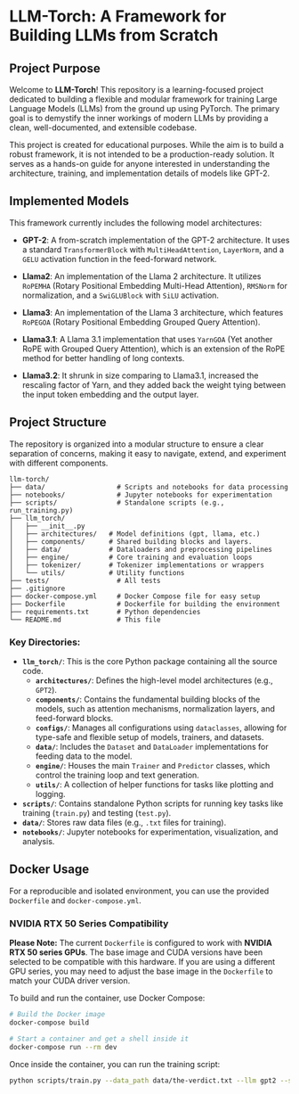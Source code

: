 # LLM-Torch: A Framework for Building LLMs from Scratch

## Project Purpose

Welcome to **LLM-Torch**! This repository is a learning-focused project dedicated to building a flexible and modular framework for training Large Language Models (LLMs) from the ground up using PyTorch. The primary goal is to demystify the inner workings of modern LLMs by providing a clean, well-documented, and extensible codebase.

This project is created for educational purposes. While the aim is to build a robust framework, it is not intended to be a production-ready solution. It serves as a hands-on guide for anyone interested in understanding the architecture, training, and implementation details of models like GPT-2.

## Implemented Models

This framework currently includes the following model architectures:

*   **GPT-2**: A from-scratch implementation of the GPT-2 architecture. It uses a standard `TransformerBlock` with `MultiHeadAttention`, `LayerNorm`, and a `GELU` activation function in the feed-forward network.

*   **Llama2**: An implementation of the Llama 2 architecture. It utilizes `RoPEMHA` (Rotary Positional Embedding Multi-Head Attention), `RMSNorm` for normalization, and a `SwiGLUBlock` with `SiLU` activation.

*   **Llama3**: An implementation of the Llama 3 architecture, which features `RoPEGOA` (Rotary Positional Embedding Grouped Query Attention).

*   **Llama3.1**: A Llama 3.1 implementation that uses `YarnGOA` (Yet another RoPE with Grouped Query Attention), which is an extension of the RoPE method for better handling of long contexts.

*   **Llama3.2**: It shrunk in size comparing to Llama3.1, increased the rescaling factor of Yarn, and they added back the weight tying between the input token embedding and the output layer.

## Project Structure

The repository is organized into a modular structure to ensure a clear separation of concerns, making it easy to navigate, extend, and experiment with different components.

```
llm-torch/
├── data/                  # Scripts and notebooks for data processing
├── notebooks/             # Jupyter notebooks for experimentation
├── scripts/               # Standalone scripts (e.g., run_training.py)
├── llm_torch/
│   ├── __init__.py
│   ├── architectures/   # Model definitions (gpt, llama, etc.)
│   ├── components/      # Shared building blocks and layers.
│   ├── data/            # Dataloaders and preprocessing pipelines
│   ├── engine/          # Core training and evaluation loops
│   ├── tokenizer/       # Tokenizer implementations or wrappers
│   └── utils/           # Utility functions
├── tests/                 # All tests
├── .gitignore
├── docker-compose.yml     # Docker Compose file for easy setup
├── Dockerfile             # Dockerfile for building the environment
├── requirements.txt       # Python dependencies
└── README.md              # This file
```

### Key Directories:

*   **`llm_torch/`**: This is the core Python package containing all the source code.
    *   **`architectures/`**: Defines the high-level model architectures (e.g., `GPT2`).
    *   **`components/`**: Contains the fundamental building blocks of the models, such as attention mechanisms, normalization layers, and feed-forward blocks.
    *   **`configs/`**: Manages all configurations using `dataclasses`, allowing for type-safe and flexible setup of models, trainers, and datasets.
    *   **`data/`**: Includes the `Dataset` and `DataLoader` implementations for feeding data to the model.
    *   **`engine/`**: Houses the main `Trainer` and `Predictor` classes, which control the training loop and text generation.
    *   **`utils/`**: A collection of helper functions for tasks like plotting and logging.
*   **`scripts/`**: Contains standalone Python scripts for running key tasks like training (`train.py`) and testing (`test.py`).
*   **`data/`**: Stores raw data files (e.g., `.txt` files for training).
*   **`notebooks/`**: Jupyter notebooks for experimentation, visualization, and analysis.

## Docker Usage

For a reproducible and isolated environment, you can use the provided `Dockerfile` and `docker-compose.yml`.

### NVIDIA RTX 50 Series Compatibility

**Please Note:** The current `Dockerfile` is configured to work with **NVIDIA RTX 50 series GPUs**. The base image and CUDA versions have been selected to be compatible with this hardware. If you are using a different GPU series, you may need to adjust the base image in the `Dockerfile` to match your CUDA driver version.

To build and run the container, use Docker Compose:

```bash
# Build the Docker image
docker-compose build

# Start a container and get a shell inside it
docker-compose run --rm dev
```

Once inside the container, you can run the training script:

```bash
python scripts/train.py --data_path data/the-verdict.txt --llm gpt2 --size 124
```